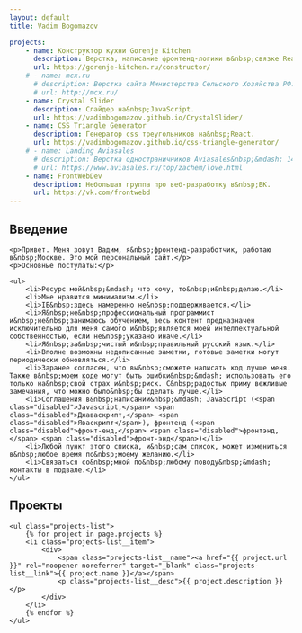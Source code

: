 ```yaml
---
layout: default
title: Vadim Bogomazov

projects:
    - name: Конструктор кухни Gorenje Kitchen
      description: Верстка, написание фронтенд-логики в&nbsp;связке React/Redux.
      url: https://gorenje-kitchen.ru/constructor/
    # - name: mcx.ru
      # description: Верстка сайта Министерства Сельского Хозяйства РФ.
      # url: http://mcx.ru/
    - name: Crystal Slider
      description: Cлайдер на&nbsp;JavaScript.
      url: https://vadimbogomazov.github.io/CrystalSlider/
    - name: CSS Triangle Generator
      description: Генератор css треугольников на&nbsp;React.
      url: https://vadimbogomazov.github.io/css-triangle-generator/
    # - name: Landing Aviasales
      # description: Верстка одностраничников Aviasales&nbsp;&mdash; 14&nbsp;февраля, 23&nbsp;февраля, 8&nbsp;марта.
      # url: https://www.aviasales.ru/top/zachem/love.html
    - name: FrontWebDev
      description: Небольшая группа про веб-разработку в&nbsp;ВК.
      url: https://vk.com/frontwebd
---
```


<section class="page-section">
    <h2>Введение</h2>

    <p>Привет. Меня зовут Вадим, я&nbsp;фронтенд-разработчик, работаю в&nbsp;Москве. Это мой персональный сайт.</p>
    <p>Основные постулаты:</p>

    <ul>
        <li>Ресурс мой&nbsp;&mdash; что хочу, то&nbsp;и&nbsp;делаю.</li>
        <li>Мне нравится минимализм.</li>
        <li>IE&nbsp;здесь намеренно не&nbsp;поддерживается.</li>
        <li>Я&nbsp;не&nbsp;профессиональный программист и&nbsp;не&nbsp;занимаюсь обучением, весь контент предназначен исключительно для меня самого и&nbsp;является моей интеллектуальной собственностью, если не&nbsp;указано иначе.</li>
        <li>Я&nbsp;за&nbsp;чистый и&nbsp;правильный русский язык.</li>
        <li>Вполне возможны недописанные заметки, готовые заметки могут периодически обновляться.</li>
        <li>Заранее согласен, что вы&nbsp;сможете написать код лучше меня. Также в&nbsp;моем коде могут быть ошибки&nbsp;&mdash; использовать его только на&nbsp;свой страх и&nbsp;риск. С&nbsp;радостью приму вежливые замечания, что можно было&nbsp;бы сделать лучше.</li>
        <li>Соглашения в&nbsp;написании&nbsp;&mdash; JavaScript (<span class="disabled">Javascript,</span> <span class="disabled">Джаваскрипт,</span> <span class="disabled">Яваскрипт</span>), фронтенд (<span class="disabled">фронт-енд,</span> <span class="disabled">фронтэнд,</span> <span class="disabled">фронт-энд</span>)</li>
        <li>Любой пункт этого списка, и&nbsp;сам список, может измениться в&nbsp;любое время по&nbsp;моему желанию.</li>
        <li>Связаться со&nbsp;мной по&nbsp;любому поводу&nbsp;&mdash; контакты в подвале.</li>
    </ul>
</section>

<section class="page-section">
    <h2>Проекты</h2>

    <ul class="projects-list">
        {% for project in page.projects %}
        <li class="projects-list__item">
            <div>
                <span class="projects-list__name"><a href="{{ project.url }}" rel="noopener noreferrer" target="_blank" class="projects-list__link">{{ project.name }}</a></span>
                <p class="projects-list__desc">{{ project.description }}</p>
            </div>
        </li>
        {% endfor %}
    </ul>
</section>
